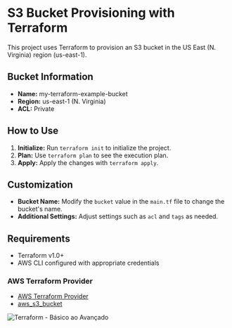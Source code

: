 # S3 Bucket Provisioning with Terraform

This project uses Terraform to provision an S3 bucket in the US East (N. Virginia) region (us-east-1).

## Bucket Information

- **Name:** my-terraform-example-bucket
- **Region:** us-east-1 (N. Virginia)
- **ACL:** Private

## How to Use

1. **Initialize:** Run `terraform init` to initialize the project.
2. **Plan:** Use `terraform plan` to see the execution plan.
3. **Apply:** Apply the changes with `terraform apply`.

## Customization

- **Bucket Name:** Modify the `bucket` value in the `main.tf` file to change the bucket's name.
- **Additional Settings:** Adjust settings such as `acl` and `tags` as needed.

## Requirements

- Terraform v1.0+
- AWS CLI configured with appropriate credentials



### AWS Terraform Provider

- [AWS Terraform Provider](https://registry.terraform.io/providers/hashicorp/aws/latest/docs)
- [aws_s3_bucket](https://registry.terraform.io/providers/hashicorp/aws/latest/docs/resources/s3_bucket)




![Terraform - Básico ao Avançado](https://danielgilcursos.blob.core.windows.net/images/terraform-basico-ao-avancado.png)



